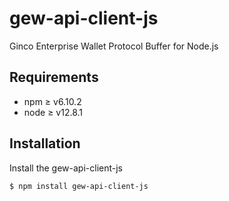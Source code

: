 # gew-api-client-js

Ginco Enterprise Wallet Protocol Buffer for Node.js

## Requirements

- npm ≥ v6.10.2
- node ≥ v12.8.1

## Installation

Install the gew-api-client-js

```
$ npm install gew-api-client-js
```
